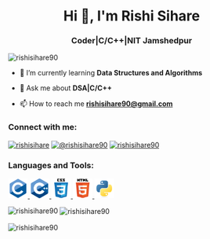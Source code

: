 <h1 align="center">Hi 👋, I'm Rishi Sihare</h1>
<h3 align="center">Coder|C/C++|NIT Jamshedpur</h3>

<p align="left"> <img src="https://komarev.com/ghpvc/?username=rishisihare90&label=Profile%20views&color=0e75b6&style=flat" alt="rishisihare90" /> </p>

- 🌱 I’m currently learning **Data Structures and Algorithms**

- 💬 Ask me about **DSA|C/C++**

- 📫 How to reach me **rishisihare90@gmail.com**

<h3 align="left">Connect with me:</h3>
<p align="left">
<a href="https://linkedin.com/in/rishisihare" target="blank"><img align="center" src="https://raw.githubusercontent.com/rahuldkjain/github-profile-readme-generator/master/src/images/icons/Social/linked-in-alt.svg" alt="rishisihare" height="30" width="40" /></a>
<a href="https://www.hackerrank.com/@rishisihare90" target="blank"><img align="center" src="https://raw.githubusercontent.com/rahuldkjain/github-profile-readme-generator/master/src/images/icons/Social/hackerrank.svg" alt="@rishisihare90" height="30" width="40" /></a>
<a href="https://www.leetcode.com/rishisihare90" target="blank"><img align="center" src="https://raw.githubusercontent.com/rahuldkjain/github-profile-readme-generator/master/src/images/icons/Social/leet-code.svg" alt="rishisihare90" height="30" width="40" /></a>
</p>

<h3 align="left">Languages and Tools:</h3>
<p align="left"> <a href="https://www.cprogramming.com/" target="_blank" rel="noreferrer"> <img src="https://raw.githubusercontent.com/devicons/devicon/master/icons/c/c-original.svg" alt="c" width="40" height="40"/> </a> <a href="https://www.w3schools.com/cpp/" target="_blank" rel="noreferrer"> <img src="https://raw.githubusercontent.com/devicons/devicon/master/icons/cplusplus/cplusplus-original.svg" alt="cplusplus" width="40" height="40"/> </a> <a href="https://www.w3schools.com/css/" target="_blank" rel="noreferrer"> <img src="https://raw.githubusercontent.com/devicons/devicon/master/icons/css3/css3-original-wordmark.svg" alt="css3" width="40" height="40"/> </a> <a href="https://www.w3.org/html/" target="_blank" rel="noreferrer"> <img src="https://raw.githubusercontent.com/devicons/devicon/master/icons/html5/html5-original-wordmark.svg" alt="html5" width="40" height="40"/> </a> <a href="https://www.python.org" target="_blank" rel="noreferrer"> <img src="https://raw.githubusercontent.com/devicons/devicon/master/icons/python/python-original.svg" alt="python" width="40" height="40"/> </a> </p>

<p><img align="left" src="https://github-readme-stats.vercel.app/api/top-langs?username=rishisihare90&show_icons=true&locale=en&layout=compact" alt="rishisihare90" /></p>

<p>&nbsp;<img align="center" src="https://github-readme-stats.vercel.app/api?username=rishisihare90&show_icons=true&locale=en" alt="rishisihare90" /></p>

<p><img align="center" src="https://github-readme-streak-stats.herokuapp.com/?user=rishisihare90&" alt="rishisihare90" /></p>

